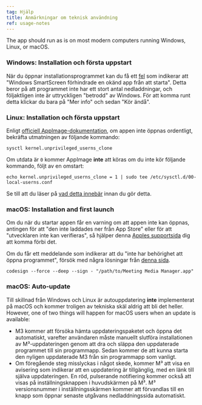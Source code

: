 ```yaml
---
tag: Hjälp
title: Anmärkningar om teknisk användning
ref: usage-notes
---
```


The app should run as is on most modern computers running Windows, Linux, or macOS.

### Windows: Installation och första uppstart

När du öppnar installationsprogrammet kan du få ett [fel](assets/img/other/win-smartscreen.png) som indikerar att "Windows SmartScreen förhindrade en okänd app från att starta". Detta beror på att programmet inte har ett stort antal nedladdningar, och följaktligen inte är uttryckligen "betrodd" av Windows. För att komma runt detta klickar du bara på "Mer info" och sedan "Kör ändå".

### Linux: Installation och första uppstart

Enligt [officiell AppImage-dokumentation](https://docs.appimage.org/user-guide/troubleshooting/electron-sandboxing.html), om appen inte öppnas ordentligt, bekräfta utmatningen av följande kommando:

`sysctl kernel.unprivileged_userns_clone`

Om utdata är `0` kommer AppImage **inte** att köras om du inte kör följande kommando, följt av en omstart:

`echo kernel.unprivileged_userns_clone = 1 | sudo tee /etc/sysctl.d/00-local-userns.conf`

Se till att du läser på [vad detta innebär](https://lwn.net/Articles/673597/) innan du gör detta.

### macOS: Installation and first launch

Om du när du startar appen får en varning om att appen inte kan öppnas, antingen för att "den inte laddades ner från App Store" eller för att "utvecklaren inte kan verifieras", så hjälper denna [Apples supportsida](https://support.apple.com/en-ca/HT202491) dig att komma förbi det.

Om du får ett meddelande som indikerar att du "inte har behörighet att öppna programmet", försök med några lösningar från [denna sida](https://stackoverflow.com/questions/64842819/cant-run-app-because-of-permission-in-big-sur/64895860).

`codesign --force --deep --sign - "/path/to/Meeting Media Manager.app"`

### macOS: Auto-update

Till skillnad från Windows och Linux är autouppdatering **inte** implementerat på macOS och kommer troligen av tekniska skäl aldrig att bli det heller. However, one of two things will happen for macOS users when an update is available:

- M3 kommer att försöka hämta uppdateringspaketet och öppna det automatiskt, varefter användaren måste manuellt slutföra installationen av M³-uppdateringen genom att dra och släppa den uppdaterade programmet till sin programmapp. Sedan kommer de att kunna starta den nyligen uppdaterade M3 från sin programmapp som vanligt.
- Om föregående steg misslyckas i något skede, kommer M³ att visa en avisering som indikerar att en uppdatering är tillgänglig, med en länk till själva uppdateringen. En röd, pulserande notifiering kommer också att visas på inställningsknappen i huvudskärmen på M³.  M³ versionsnummer i inställningsskärmen kommer att förvandlas till en knapp som öppnar senaste utgåvans nedladdningssida automatiskt.
